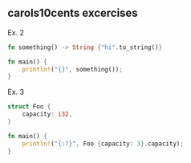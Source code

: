 ## carols10cents excercises

Ex. 2
```rust
fn something() -> String {"hi".to_string()}

fn main() {
    println!("{}", something());
}
```

Ex. 3
```rust
struct Foo {
    capacity: i32,
}

fn main() {
    println!("{:?}", Foo {capacity: 3}.capacity);
}
```
